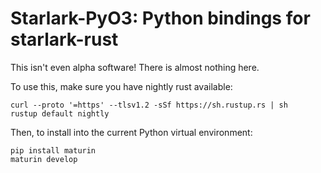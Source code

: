 # Starlark-PyO3: Python bindings for starlark-rust

This isn't even alpha software! There is almost nothing here.

To use this, make sure you have nightly rust available:
```
curl --proto '=https' --tlsv1.2 -sSf https://sh.rustup.rs | sh
rustup default nightly
```

Then, to install into the current Python virtual environment:
```
pip install maturin
maturin develop
```
